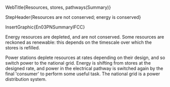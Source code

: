 WebTitle{Resources, stores, pathways(Summary)}

StepHeader{Resources are not conserved; energy is conserved}

InsertGraphic{En03PNSummaryIFCC}

Energy resources are depleted, and are not conserved. Some resources are reckoned as renewable: this depends on the timescale over which the stores is refilled.

Power stations deplete resources at rates depending on their design, and so switch power to the national grid. Energy is shifting from stores at the designed rate, and power in the electrical pathway is switched again by the final 'consumer' to perform some useful task. The national grid is a power distribution system.

